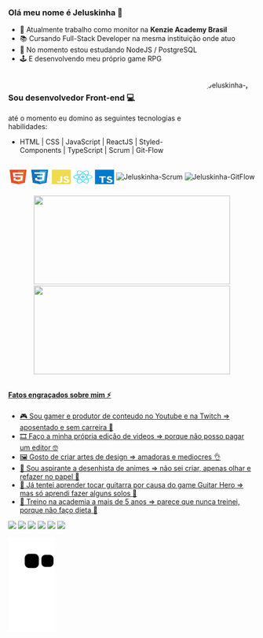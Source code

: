 ### Olá meu nome é Jeluskinha 👋

- 🔭 Atualmente trabalho como monitor na **Kenzie Academy Brasil**
- 📚 Cursando Full-Stack Developer na mesma instituição onde atuo
- 🌱 No momento estou estudando NodeJS / PostgreSQL
- 🕹 E desenvolvendo meu próprio game RPG

<div style="display: inline_block"><br>
   <img align="right" alt="Jeluskinha-pic" height="150" style="border-radius:50px;" src="https://images-wixmp-ed30a86b8c4ca887773594c2.wixmp.com/f/25247b92-6844-4fef-8ed8-5055cc35bf58/dczvonw-3ab6bb14-7b10-4332-8ea6-66042aa41e88.png?token=eyJ0eXAiOiJKV1QiLCJhbGciOiJIUzI1NiJ9.eyJzdWIiOiJ1cm46YXBwOjdlMGQxODg5ODIyNjQzNzNhNWYwZDQxNWVhMGQyNmUwIiwiaXNzIjoidXJuOmFwcDo3ZTBkMTg4OTgyMjY0MzczYTVmMGQ0MTVlYTBkMjZlMCIsIm9iaiI6W1t7InBhdGgiOiJcL2ZcLzI1MjQ3YjkyLTY4NDQtNGZlZi04ZWQ4LTUwNTVjYzM1YmY1OFwvZGN6dm9udy0zYWI2YmIxNC03YjEwLTQzMzItOGVhNi02NjA0MmFhNDFlODgucG5nIn1dXSwiYXVkIjpbInVybjpzZXJ2aWNlOmZpbGUuZG93bmxvYWQiXX0.0jc7S8uza7GZmuwVEQy6l8kr9cFLjfg554GY6o193SA">
</div>

### Sou desenvolvedor Front-end 💻
até o momento eu domino as seguintes tecnologias e habilidades:
- HTML | CSS | JavaScript | ReactJS | Styled-Components | TypeScript | Scrum | Git-Flow  

<div style="display: inline_block"><br>
  <img align="center" alt="Jeluskinha-HTML" height="30" width="40" src="https://raw.githubusercontent.com/devicons/devicon/master/icons/html5/html5-original.svg">
  <img align="center" alt="Jeluskinha-CSS" height="30" width="40" src="https://raw.githubusercontent.com/devicons/devicon/master/icons/css3/css3-original.svg">
  <img align="center" alt="Jeluskinha-Js" height="30" width="40" src="https://raw.githubusercontent.com/devicons/devicon/master/icons/javascript/javascript-plain.svg">
  <img align="center" alt="Jeluskinha-React" height="30" width="40" src="https://raw.githubusercontent.com/devicons/devicon/master/icons/react/react-original.svg">
  <img align="center" alt="Jeluskinha-Ts" height="30" width="40" src="https://raw.githubusercontent.com/devicons/devicon/master/icons/typescript/typescript-plain.svg">
  <img align="center" alt="Jeluskinha-Scrum" height="30" width="35" src="https://cdn-icons-png.flaticon.com/512/5065/5065388.png">
  <img align="center" alt="Jeluskinha-GitFlow" height="30" width="40" src="https://miro.medium.com/max/275/1*-Wt5cIM3FpDRAv0C9kKhCA.png">
</div>

###

<div align="center">
    <a href="https://github.com/jeluskinha">
    <img height="180em" width="400em" src="https://github-readme-stats.vercel.app/api?username=jeluskinha&show_icons=true&theme=dracula&include_all_commits=true&count_private=true"/>
    <img height="180em" width="400em" src="https://github-readme-stats.vercel.app/api/top-langs/?username=jeluskinha&layout=compact&langs_count=7&theme=dracula"/>
</div>


##
#### Fatos engraçados sobre mim ⚡ 
- 🎮 Sou gamer e produtor de conteudo no Youtube e na Twitch => aposentado e sem carreira 🤔
- 🎞 Faço a minha própria edição de videos => porque não posso pagar um editor 🤓
- 🖼 Gosto de criar artes de design => amadoras e mediocres 👌
- 🎨 Sou aspirante a desenhista de animes => não sei criar, apenas olhar e refazer no papel 🥺
- 🎸 Já tentei aprender tocar guitarra por causa do game Guitar Hero => mas só aprendi fazer alguns solos 🤣
- 💪 Treino na academia a mais de 5 anos => parece que nunca treinei, porque não faço dieta 🤡

<div> 
  <a href="https://www.youtube.com/channel/UCfg3pA707-lYIl11VHNzmMQ" target="_blank"><img src="https://img.shields.io/badge/YouTube-FF0000?style=for-the-badge&logo=youtube&logoColor=white" target="_blank"></a>
   <a href="https://www.twitch.tv/jeluskinha" target="_blank"><img src="https://img.shields.io/badge/Twitch-9146FF?style=for-the-badge&logo=twitch&logoColor=white" target="_blank"></a>
  <a href="https://www.instagram.com/jeluskinha/" target="_blank"><img src="https://img.shields.io/badge/-Instagram-%23E4405F?style=for-the-badge&logo=instagram&logoColor=white" target="_blank"></a>
 <a href="https://discord.gg/rbjPy2Ke" target="_blank"><img src="https://img.shields.io/badge/Discord-7289DA?style=for-the-badge&logo=discord&logoColor=white" target="_blank"></a> 
  <a href = "mailto:jeanlucasgomesdeoliveira@gmail.com"><img src="https://img.shields.io/badge/-Gmail-%23333?style=for-the-badge&logo=gmail&logoColor=white" target="_blank"></a>
  <a href="https://www.linkedin.com/in/jeluskinha/" target="_blank"><img src="https://img.shields.io/badge/-LinkedIn-%230077B5?style=for-the-badge&logo=linkedin&logoColor=white" target="_blank"></a> 
 
  ![Snake animation](https://github.com/rafaballerini/rafaballerini/blob/output/github-contribution-grid-snake.svg)
 
</div>



<!--
**Jeluskinha/Jeluskinha** is a ✨ _special_ ✨ repository because its `README.md` (this file) appears on your GitHub profile.

Here are some ideas to get you started:

- 🔭 I’m currently working on ...
- 🌱 I’m currently learning ...
- 👯 I’m looking to collaborate on ...
- 🤔 I’m looking for help with ...
- 💬 Ask me about ...
- 📫 How to reach me: ....
- 😄 Pronouns: ...
- ⚡ Fun fact: ...
-->
